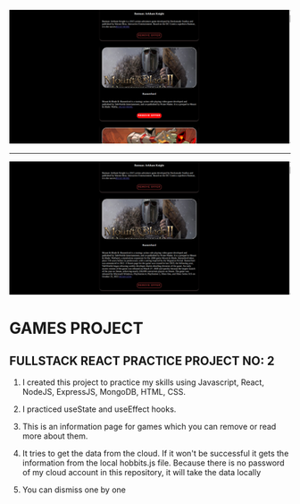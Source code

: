 ![example1](client/src/gamesProject1.png)

<hr>

![example2](client/src/gamesProject2.png)

# GAMES PROJECT

## FULLSTACK REACT PRACTICE PROJECT NO: 2

1. I created this project to practice my skills using Javascript, React, NodeJS, ExpressJS, MongoDB, HTML, CSS.

2. I practiced useState and useEffect hooks.

3. This is an information page for games which you can remove or read more about them.

4. It tries to get the data from the cloud. If it won't be successful it gets the information from the local hobbits.js file. Because there is no password of my cloud account in this repository, it will take the data locally

5. You can dismiss one by one
